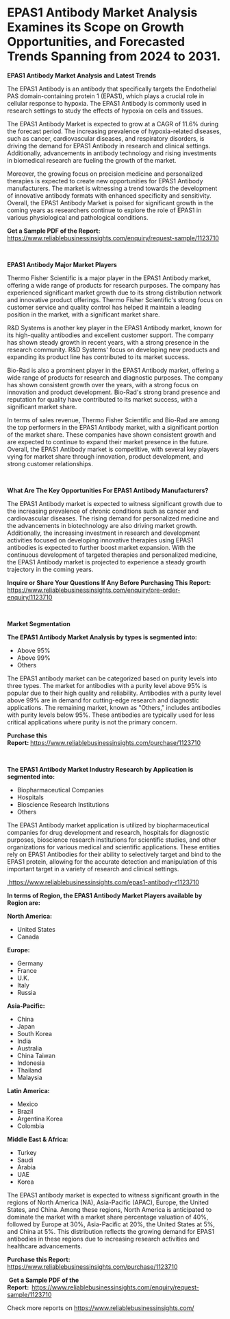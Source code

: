 <p><h1>EPAS1 Antibody Market Analysis Examines its Scope on Growth Opportunities, and Forecasted Trends Spanning from 2024 to 2031.</h1></p><p><strong>EPAS1 Antibody Market Analysis and Latest Trends</strong></p>
<p><p>The EPAS1 Antibody is an antibody that specifically targets the Endothelial PAS domain-containing protein 1 (EPAS1), which plays a crucial role in cellular response to hypoxia. The EPAS1 Antibody is commonly used in research settings to study the effects of hypoxia on cells and tissues.</p><p>The EPAS1 Antibody Market is expected to grow at a CAGR of 11.6% during the forecast period. The increasing prevalence of hypoxia-related diseases, such as cancer, cardiovascular diseases, and respiratory disorders, is driving the demand for EPAS1 Antibody in research and clinical settings. Additionally, advancements in antibody technology and rising investments in biomedical research are fueling the growth of the market.</p><p>Moreover, the growing focus on precision medicine and personalized therapies is expected to create new opportunities for EPAS1 Antibody manufacturers. The market is witnessing a trend towards the development of innovative antibody formats with enhanced specificity and sensitivity. Overall, the EPAS1 Antibody Market is poised for significant growth in the coming years as researchers continue to explore the role of EPAS1 in various physiological and pathological conditions.</p></p>
<p><strong>Get a Sample PDF of the Report:&nbsp;</strong> <a href="https://www.reliablebusinessinsights.com/enquiry/request-sample/1123710">https://www.reliablebusinessinsights.com/enquiry/request-sample/1123710</a></p>
<p>&nbsp;</p>
<p><strong>EPAS1 Antibody Major Market Players</strong></p>
<p><p>Thermo Fisher Scientific is a major player in the EPAS1 Antibody market, offering a wide range of products for research purposes. The company has experienced significant market growth due to its strong distribution network and innovative product offerings. Thermo Fisher Scientific's strong focus on customer service and quality control has helped it maintain a leading position in the market, with a significant market share.</p><p>R&D Systems is another key player in the EPAS1 Antibody market, known for its high-quality antibodies and excellent customer support. The company has shown steady growth in recent years, with a strong presence in the research community. R&D Systems' focus on developing new products and expanding its product line has contributed to its market success.</p><p>Bio-Rad is also a prominent player in the EPAS1 Antibody market, offering a wide range of products for research and diagnostic purposes. The company has shown consistent growth over the years, with a strong focus on innovation and product development. Bio-Rad's strong brand presence and reputation for quality have contributed to its market success, with a significant market share.</p><p>In terms of sales revenue, Thermo Fisher Scientific and Bio-Rad are among the top performers in the EPAS1 Antibody market, with a significant portion of the market share. These companies have shown consistent growth and are expected to continue to expand their market presence in the future. Overall, the EPAS1 Antibody market is competitive, with several key players vying for market share through innovation, product development, and strong customer relationships.</p></p>
<p>&nbsp;</p>
<p><strong>What Are The Key Opportunities For EPAS1 Antibody Manufacturers?</strong></p>
<p><p>The EPAS1 Antibody market is expected to witness significant growth due to the increasing prevalence of chronic conditions such as cancer and cardiovascular diseases. The rising demand for personalized medicine and the advancements in biotechnology are also driving market growth. Additionally, the increasing investment in research and development activities focused on developing innovative therapies using EPAS1 antibodies is expected to further boost market expansion. With the continuous development of targeted therapies and personalized medicine, the EPAS1 Antibody market is projected to experience a steady growth trajectory in the coming years.</p></p>
<p><strong>Inquire or Share Your Questions If Any Before Purchasing This Report:</strong> <a href="https://www.reliablebusinessinsights.com/enquiry/pre-order-enquiry/1123710">https://www.reliablebusinessinsights.com/enquiry/pre-order-enquiry/1123710</a></p>
<p>&nbsp;</p>
<p><strong>Market Segmentation</strong></p>
<p><strong>The EPAS1 Antibody Market Analysis by types is segmented into:</strong></p>
<p><ul><li>Above 95%</li><li>Above 99%</li><li>Others</li></ul></p>
<p><p>The EPAS1 antibody market can be categorized based on purity levels into three types. The market for antibodies with a purity level above 95% is popular due to their high quality and reliability. Antibodies with a purity level above 99% are in demand for cutting-edge research and diagnostic applications. The remaining market, known as "Others," includes antibodies with purity levels below 95%. These antibodies are typically used for less critical applications where purity is not the primary concern.</p></p>
<p><strong>Purchase this Report:&nbsp;</strong><a href="https://www.reliablebusinessinsights.com/purchase/1123710">https://www.reliablebusinessinsights.com/purchase/1123710</a></p>
<p>&nbsp;</p>
<p><strong>The EPAS1 Antibody Market Industry Research by Application is segmented into:</strong></p>
<p><ul><li>Biopharmaceutical Companies</li><li>Hospitals</li><li>Bioscience Research Institutions</li><li>Others</li></ul></p>
<p><p>The EPAS1 Antibody market application is utilized by biopharmaceutical companies for drug development and research, hospitals for diagnostic purposes, bioscience research institutions for scientific studies, and other organizations for various medical and scientific applications. These entities rely on EPAS1 Antibodies for their ability to selectively target and bind to the EPAS1 protein, allowing for the accurate detection and manipulation of this important target in a variety of research and clinical settings.</p></p>
<p><a href="https://www.reliablebusinessinsights.com/epas1-antibody-r1123710">&nbsp;https://www.reliablebusinessinsights.com/epas1-antibody-r1123710</a></p>
<p><strong>In terms of Region, the EPAS1 Antibody Market Players available by Region are:</strong></p>
<p>
    <p> <strong> North America: </strong>
        <ul>
            <li>United States</li>
            <li>Canada</li>
        </ul>
        </p> 
    <p> <strong> Europe: </strong>
        <ul>
            <li>Germany</li>
            <li>France</li>
            <li>U.K.</li>
            <li>Italy</li>
            <li>Russia</li>
        </ul>
        </p> 
    <p> <strong> Asia-Pacific: </strong>
        <ul>
            <li>China</li>
            <li>Japan</li>
            <li>South Korea</li>
            <li>India</li>
            <li>Australia</li>
            <li>China Taiwan</li>
            <li>Indonesia</li>
            <li>Thailand</li>
            <li>Malaysia</li>
        </ul>
        </p> 
    <p> <strong> Latin America: </strong>
        <ul>
            <li>Mexico</li>
            <li>Brazil</li>
            <li>Argentina Korea</li>
            <li>Colombia</li>
        </ul>
        </p> 
    <p> <strong> Middle East & Africa: </strong>
        <ul>
            <li>Turkey</li>
            <li>Saudi</li>
            <li>Arabia</li>
            <li>UAE</li>
            <li>Korea</li>
        </ul>
    </p>
    </p>
<p><p>The EPAS1 antibody market is expected to witness significant growth in the regions of North America (NA), Asia-Pacific (APAC), Europe, the United States, and China. Among these regions, North America is anticipated to dominate the market with a market share percentage valuation of 40%, followed by Europe at 30%, Asia-Pacific at 20%, the United States at 5%, and China at 5%. This distribution reflects the growing demand for EPAS1 antibodies in these regions due to increasing research activities and healthcare advancements.</p></p>
<p><strong>Purchase this Report: </strong><a href="https://www.reliablebusinessinsights.com/purchase/1123710">https://www.reliablebusinessinsights.com/purchase/1123710</a></p>
<p>&nbsp;<strong>Get a Sample PDF of the Report:&nbsp;&nbsp;</strong><a href="https://www.reliablebusinessinsights.com/enquiry/request-sample/1123710">https://www.reliablebusinessinsights.com/enquiry/request-sample/1123710</a></p>
<p><strong></strong></p>
<p>Check more reports on <a href="https://www.reliablebusinessinsights.com/">https://www.reliablebusinessinsights.com/</a></p>
